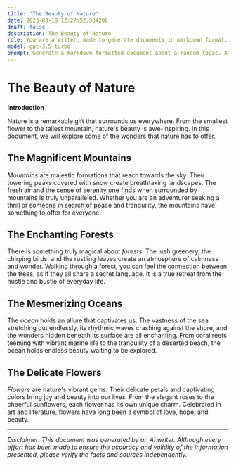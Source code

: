 ```yaml
---
title: 'The Beauty of Nature'
date: 2023-08-18 12:27:52.334206
draft: false
description: The Beauty of Nature
role: You are a writer, made to generate documents in markdown format. It is very important that all of the documents you generate are in valid markdown format.
model: gpt-3.5-turbo
prompt: Generate a markdown formatted document about a random topic. At the bottom, include a disclaimer explaining that the document was generated by you. The first line of the document should be the title. Make sure that the entire document is in proper markdown format, using a mix of various tags to make the document visually appealing.
---
```


# The Beauty of Nature

**Introduction**

Nature is a remarkable gift that surrounds us everywhere. From the smallest flower to the tallest mountain, nature's beauty is awe-inspiring. In this document, we will explore some of the wonders that nature has to offer.

## The Magnificent Mountains

*Mountains* are majestic formations that reach towards the sky. Their towering peaks covered with snow create breathtaking landscapes. The fresh air and the sense of serenity one finds when surrounded by mountains is truly unparalleled. Whether you are an adventurer seeking a thrill or someone in search of peace and tranquility, the mountains have something to offer for everyone.

## The Enchanting Forests

There is something truly magical about *forests*. The lush greenery, the chirping birds, and the rustling leaves create an atmosphere of calmness and wonder. Walking through a forest, you can feel the connection between the trees, as if they all share a secret language. It is a true retreat from the hustle and bustle of everyday life.

## The Mesmerizing Oceans

The *ocean* holds an allure that captivates us. The vastness of the sea stretching out endlessly, its rhythmic waves crashing against the shore, and the wonders hidden beneath its surface are all enchanting. From coral reefs teeming with vibrant marine life to the tranquility of a deserted beach, the ocean holds endless beauty waiting to be explored.

## The Delicate Flowers

*Flowers* are nature's vibrant gems. Their delicate petals and captivating colors bring joy and beauty into our lives. From the elegant roses to the cheerful sunflowers, each flower has its own unique charm. Celebrated in art and literature, flowers have long been a symbol of love, hope, and beauty.

---

*Disclaimer: This document was generated by an AI writer. Although every effort has been made to ensure the accuracy and validity of the information presented, please verify the facts and sources independently.*